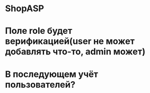 # ShopASP
#
# Поле role будет верификацией(user не может добавлять что-то, admin может)
# В последующем учёт пользователей? 
